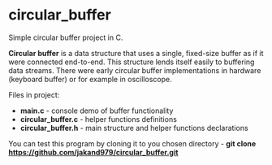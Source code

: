 # circular_buffer
Simple circular buffer project in C.

**Circular buffer** is a data structure that uses a single, fixed-size buffer as if it were connected end-to-end. 
This structure lends itself easily to buffering data streams.
There were early circular buffer implementations in hardware (keyboard buffer) or for example in oscilloscope.

Files in project:
- **main.c** - console demo of buffer functionality
- **circular_buffer.c** - helper functions definitions
- **circular_buffer.h** - main structure and helper functions declarations

You can test this program by cloning it to you chosen directory - **git clone https://github.com/jakand979/circular_buffer.git**

